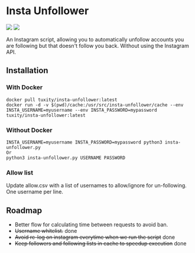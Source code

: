 Insta Unfollower
===================

[![](https://images.microbadger.com/badges/version/tuxity/insta-unfollower.svg)](https://hub.docker.com/r/tuxity/insta-unfollower/)
![](https://images.microbadger.com/badges/image/tuxity/insta-unfollower.svg)

An Instagram script, allowing you to automatically unfollow accounts you are following but that doesn't follow you back. Without using the Instagram API.

## Installation
### With Docker
```
docker pull tuxity/insta-unfollower:latest
docker run -d -v $(pwd)/cache:/usr/src/insta-unfollower/cache --env INSTA_USERNAME=myusername --env INSTA_PASSWORD=mypassword tuxity/insta-unfollower:latest
```

### Without Docker
```
INSTA_USERNAME=myusername INSTA_PASSWORD=mypassword python3 insta-unfollower.py
Or
python3 insta-unfollower.py USERNAME PASSWORD
```

### Allow list
Update allow.csv with a list of usernames to allow/ignore for un-following. One username per line.

## Roadmap
- Better flow for calculating time between requests to avoid ban.
- ~~Username whitelist.~~ done
- ~~Avoid re-log on instagram everytime when we run the script~~ done
- ~~Keep followers and following lists in cache to speedup execution~~ done
